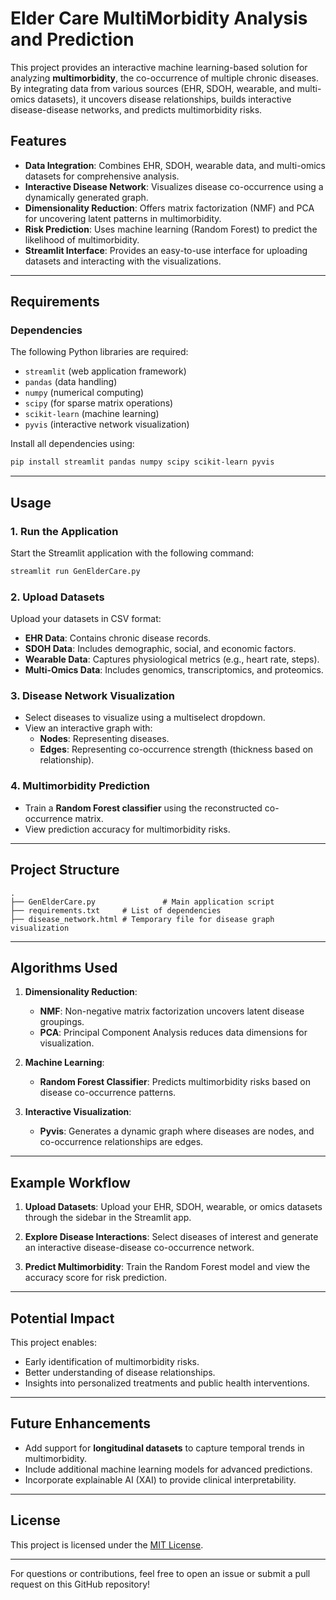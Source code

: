 # Elder Care MultiMorbidity Analysis and Prediction
This project provides an interactive machine learning-based solution for analyzing **multimorbidity**, the co-occurrence of multiple chronic diseases. By integrating data from various sources (EHR, SDOH, wearable, and multi-omics datasets), it uncovers disease relationships, builds interactive disease-disease networks, and predicts multimorbidity risks.

## Features

- **Data Integration**: Combines EHR, SDOH, wearable data, and multi-omics datasets for comprehensive analysis.
- **Interactive Disease Network**: Visualizes disease co-occurrence using a dynamically generated graph.
- **Dimensionality Reduction**: Offers matrix factorization (NMF) and PCA for uncovering latent patterns in multimorbidity.
- **Risk Prediction**: Uses machine learning (Random Forest) to predict the likelihood of multimorbidity.
- **Streamlit Interface**: Provides an easy-to-use interface for uploading datasets and interacting with the visualizations.

---

## Requirements

### **Dependencies**
The following Python libraries are required:
- `streamlit` (web application framework)
- `pandas` (data handling)
- `numpy` (numerical computing)
- `scipy` (for sparse matrix operations)
- `scikit-learn` (machine learning)
- `pyvis` (interactive network visualization)

Install all dependencies using:
```bash
pip install streamlit pandas numpy scipy scikit-learn pyvis
```

---

## Usage

### **1. Run the Application**
Start the Streamlit application with the following command:
```bash
streamlit run GenElderCare.py
```

### **2. Upload Datasets**
Upload your datasets in CSV format:
- **EHR Data**: Contains chronic disease records.
- **SDOH Data**: Includes demographic, social, and economic factors.
- **Wearable Data**: Captures physiological metrics (e.g., heart rate, steps).
- **Multi-Omics Data**: Includes genomics, transcriptomics, and proteomics.

### **3. Disease Network Visualization**
- Select diseases to visualize using a multiselect dropdown.
- View an interactive graph with:
  - **Nodes**: Representing diseases.
  - **Edges**: Representing co-occurrence strength (thickness based on relationship).

### **4. Multimorbidity Prediction**
- Train a **Random Forest classifier** using the reconstructed co-occurrence matrix.
- View prediction accuracy for multimorbidity risks.

---

## Project Structure

```plaintext
.
├── GenElderCare.py               # Main application script
├── requirements.txt     # List of dependencies
├── disease_network.html # Temporary file for disease graph visualization
```

---

## Algorithms Used

1. **Dimensionality Reduction**:
   - **NMF**: Non-negative matrix factorization uncovers latent disease groupings.
   - **PCA**: Principal Component Analysis reduces data dimensions for visualization.

2. **Machine Learning**:
   - **Random Forest Classifier**: Predicts multimorbidity risks based on disease co-occurrence patterns.

3. **Interactive Visualization**:
   - **Pyvis**: Generates a dynamic graph where diseases are nodes, and co-occurrence relationships are edges.

---

## Example Workflow

1. **Upload Datasets**:
   Upload your EHR, SDOH, wearable, or omics datasets through the sidebar in the Streamlit app.

2. **Explore Disease Interactions**:
   Select diseases of interest and generate an interactive disease-disease co-occurrence network.

3. **Predict Multimorbidity**:
   Train the Random Forest model and view the accuracy score for risk prediction.

---

## Potential Impact

This project enables:
- Early identification of multimorbidity risks.
- Better understanding of disease relationships.
- Insights into personalized treatments and public health interventions.

---

## Future Enhancements

- Add support for **longitudinal datasets** to capture temporal trends in multimorbidity.
- Include additional machine learning models for advanced predictions.
- Incorporate explainable AI (XAI) to provide clinical interpretability.

---

## License

This project is licensed under the [MIT License](LICENSE).

---

For questions or contributions, feel free to open an issue or submit a pull request on this GitHub repository!
